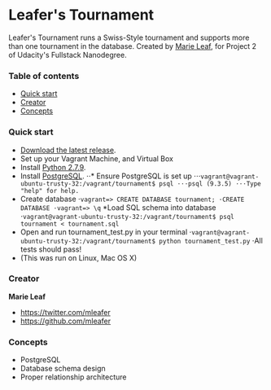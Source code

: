 # Leafer's Tournament

Leafer's Tournament runs a Swiss-Style tournament and supports more than one tournament in the database. Created by [Marie Leaf](https://twitter.com/mleafer), for Project 2 of Udacity's Fullstack Nanodegree.


### Table of contents

* [Quick start](#quick-start)
* [Creator](#creator)
* [Concepts](#concepts)

### Quick start

* [Download the latest release](https://github.com/mleafer/fullstacknanodegree.git).
* Set up your Vagrant Machine, and Virtual Box
* Install [Python 2.7.9](https://www.python.org/downloads/).
* Install [PostgreSQL](http://www.postgresql.org/download/).
⋅⋅* Ensure PostgreSQL is set up
⋅⋅⋅```vagrant@vagrant-ubuntu-trusty-32:/vagrant/tournament$ psql
⋅⋅⋅psql (9.3.5)
⋅⋅⋅Type "help" for help.```
* Create database
⋅```vagrant=> CREATE DATABASE tournament;
⋅CREATE DATABASE
⋅vagrant=> \q```
*Load SQL schema into database
⋅```vagrant@vagrant-ubuntu-trusty-32:/vagrant/tournament$ psql tournament < tournament.sql```
* Open and run tournament_test.py in your terminal
⋅```vagrant@vagrant-ubuntu-trusty-32:/vagrant/tournament$ python tournament_test.py```
⋅All tests should pass!
* (This was run on Linux, Mac OS X)

### Creator

**Marie Leaf**

* <https://twitter.com/mleafer>
* <https://github.com/mleafer>


### Concepts
* PostgreSQL
* Database schema design
* Proper relationship architecture